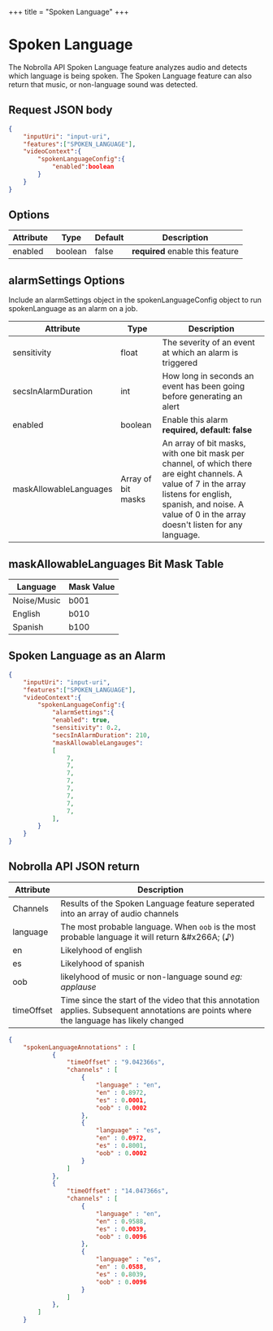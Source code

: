 +++
title = "Spoken Language"
+++

# Spoken Language

The Nobrolla API Spoken Language feature analyzes audio and detects which language is being spoken. The Spoken Language feature can also return that music, or non-language sound was detected. 

## Request JSON body

```JSON
{
    "inputUri": "input-uri",
    "features":["SPOKEN_LANGUAGE"],
    "videoContext":{
        "spokenLanguageConfig":{
            "enabled":boolean
        }
    }
}
```

## Options

|Attribute|Type|Default|Description|
|---------|----|-------|-----------|
|enabled|boolean|false|**required** enable this feature|

## alarmSettings Options

Include an alarmSettings object in the spokenLanguageConfig object to run spokenLanguage as an alarm on a job.

|Attribute|Type|Description|
|---------|----|-----------|
|sensitivity|float| The severity of an event at which an alarm is triggered|
|secsInAlarmDuration|int| How long in seconds an event has been going before generating an alert|
|enabled|boolean| Enable this alarm **required, default: false**|
|maskAllowableLanguages|Array of bit masks| An array of bit masks, with one bit mask per channel, of which there are eight channels. A value of 7 in the array listens for english, spanish, and noise. A value of 0 in the array doesn't listen for any language.|

## maskAllowableLanguages Bit Mask Table

|Language| Mask Value |
|--------|------------|
|Noise/Music|b001|
|English|b010|
|Spanish|b100|

## Spoken Language as an Alarm
```JSON
{
    "inputUri": "input-uri",
    "features":["SPOKEN_LANGUAGE"],
    "videoContext":{
        "spokenLanguageConfig":{
            "alarmSettings":{
            "enabled": true,
            "sensitivity": 0.2,
            "secsInAlarmDuration": 210,
            "maskAllowableLangauges": 
            [
                7,
                7,
                7,
                7,
                7,
                7,
                7,
                7,
            ],
        }
    }
}
```

## Nobrolla API JSON return

|Attribute|Description|
|---------|-----------|
|Channels|Results of the Spoken Language feature seperated into an array of audio channels|
|language |The most probable language. When `oob` is the most probable language it will return \&#x266A; (&#x266A;)|
|en|Likelyhood of english|
|es|Likelyhood of spanish|
|oob|likelyhood of music or non-language sound *eg: applause*|
|timeOffset|Time since the start of the video that this annotation applies. Subsequent annotations are points where the language has likely changed|

```JSON
{
    "spokenLanguageAnnotations" : [
            {
                "timeOffset" : "9.042366s",
                "channels" : [
                    {
                        "language" : "en",
                        "en" : 0.8972,
                        "es" : 0.0001,
                        "oob" : 0.0002
                    }, 
                    {
                        "language" : "es",
                        "en" : 0.0972,
                        "es" : 0.8001,
                        "oob" : 0.0002
                    }
                ]
            },
            {
                "timeOffset" : "14.047366s",
                "channels" : [
                    {
                        "language" : "en",
                        "en" : 0.9588,
                        "es" : 0.0039,
                        "oob" : 0.0096
                    },
                    {
                        "language" : "es",
                        "en" : 0.0588,
                        "es" : 0.8039,
                        "oob" : 0.0096
                    }
                ]
            },
        ]
    }
```